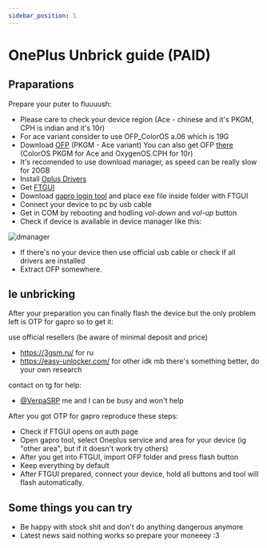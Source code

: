 ```yaml
---
sidebar_position: 1
---
```


# OnePlus Unbrick guide (PAID)

## Praparations

Prepare your puter to fluuuush:

- Please care to check your device region (Ace - chinese and it's PKGM, CPH is indian and it's 10r)
- For ace variant consider to use OFP_ColorOS a.06 which is 19G
- Download [OFP](https://firmwarex.net/download/pgkm10domestic_11_a-06_2022041601330378/#) (PKGM - Ace variant)
You can also get OFP [there](https://yun.daxiaamu.com/OnePlus_Roms/%E4%B8%80%E5%8A%A0OnePlus%20Ace/) (ColorOS PKGM for Ace and OxygenOS CPH for 10r)
- It's recomended to use download manager, as speed can be really slow for 20GB
- Install [Oplus Drivers](https://holoction.ru/Oppo-USB-Driver-Setup-V3.1.9.1.zip)
- Get [FTGUI](https://holoction.ru/FTGUIDev.exe)
- Download [gapro login tool](https://www.gaprologin.com) and place exe file inside folder with FTGUI
- Connect your device to pc by usb cable
- Get in COM by rebooting and hodling *vol-down* and *vol-up* button
- Check if device is available in device manager like this:

![dmanager](/img/dmanager.jpg)

- If there's no your device then use official usb cable or check if all drivers are installed
- Extract OFP somewhere.

## le unbricking

After your preparation you can finally flash the device but the only problem left is OTP for gapro so to get it:

use official resellers (be aware of minimal deposit and price)
- https://3gsm.ru/ for ru
- https://easy-unlocker.com/ for other idk mb there's something better, do your own research

contact on tg for help:
- [@VerpaSRP](https://t.me/VerpaSRP) me and I can be busy and won't help

After you got OTP for gapro reproduce these steps:
- Check if FTGUI opens on auth page
- Open gapro tool, select Oneplus service and area for your device (ig "other area", but if it doesn't work try others)
- After you get into FTGUI, import OFP folder and press flash button
- Keep everything by default
- After FTGUI prepared, connect your device, hold all buttons and tool will flash automatically.

## Some things you can try

- Be happy with stock shit and don't do anything dangerous anymore
- Latest news said nothing works so prepare your moneeey :3
